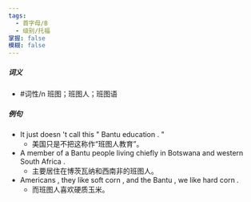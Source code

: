```yaml
---
tags:
  - 首字母/B
  - 级别/托福
掌握: false
模糊: false
---
```

##### 词义
- #词性/n  班图；班图人；班图语
##### 例句
- It just doesn 't call this " Bantu education . "
	- 美国只是不把这称作“班图人教育”。
- A member of a Bantu people living chiefly in Botswana and western South Africa .
	- 主要居住在博茨瓦纳和西南非的班图人。
- Americans , they like soft corn , and the Bantu , we like hard corn .
	- 而班图人喜欢硬质玉米。
